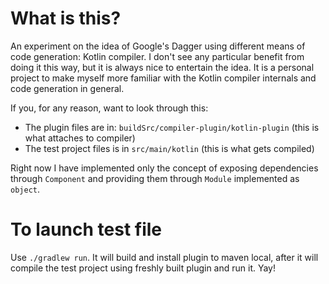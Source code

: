 # What is this?

An experiment on the idea of Google's Dagger using different means of code generation: Kotlin compiler.
I don't see any particular benefit from doing it this way, but it is always nice to entertain the idea.
It is a personal project to make myself more familiar with the Kotlin compiler internals and code 
generation in general.

If you, for any reason, want to look through this:

- The plugin files are in: `buildSrc/compiler-plugin/kotlin-plugin` (this is what attaches to compiler)
- The test project files is in `src/main/kotlin` (this is what gets compiled)

Right now I have implemented only the concept of exposing dependencies through `Component` and providing
them through `Module` implemented as `object`.

# To launch test file

Use `./gradlew run`. It will build and install plugin to maven local, after it will compile the test project
using freshly built plugin and run it. Yay!
